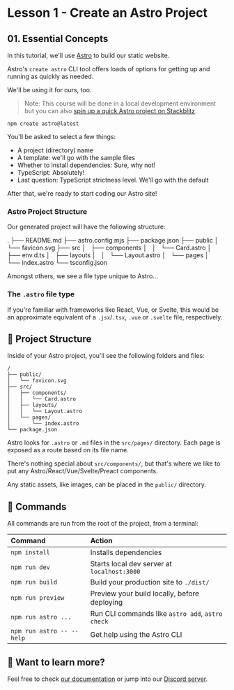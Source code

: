 # Lesson 1 - Create an Astro Project

## 01. Essential Concepts

In this tutorial, we'll use [Astro](astro.build) to build our static website.

Astro's `create astro` CLI tool offers loads of options for getting up and running as quickly as needed.

We'll be using it for ours, too.

> Note: This course will be done in a local development environment but you can also [spin up a quick Astro project on Stackblitz](https://astro.new/basics?on=stackblitz).

```
npm create astro@latest 
```

You'll be asked to select a few things:

* A project (directory) name
* A template: we'll go with the sample files
* Whether to install dependencies: Sure, why not!
* TypeScript: Absolutely!
* Last question: TypeScript strictness level. We'll go with the default

After that, we're ready to start coding our Astro site!

### Astro Project Structure

Our generated project will have the following structure:

.
├── README.md
├── astro.config.mjs
├── package.json
├── public
│   └── favicon.svg
├── src
│   ├── components
│   │   └── Card.astro
│   ├── env.d.ts
│   ├── layouts
│   │   └── Layout.astro
│   └── pages
│       └── index.astro
└── tsconfig.json

Amongst others, we see a file type unique to Astro...

### The `.astro` file type

If you're familiar with frameworks like React, Vue, or Svelte, this would
be an approximate equivalent of a `.jsx`/`.tsx`, `.vue` or `.svelte` file,
respectively.
 
## 🚀 Project Structure

Inside of your Astro project, you'll see the following folders and files:

```
/
├── public/
│   └── favicon.svg
├── src/
│   ├── components/
│   │   └── Card.astro
│   ├── layouts/
│   │   └── Layout.astro
│   └── pages/
│       └── index.astro
└── package.json
```

Astro looks for `.astro` or `.md` files in the `src/pages/` directory. Each page is exposed as a route based on its file name.

There's nothing special about `src/components/`, but that's where we like to put any Astro/React/Vue/Svelte/Preact components.

Any static assets, like images, can be placed in the `public/` directory.

## 🧞 Commands

All commands are run from the root of the project, from a terminal:

| Command                   | Action                                           |
| :------------------------ | :----------------------------------------------- |
| `npm install`             | Installs dependencies                            |
| `npm run dev`             | Starts local dev server at `localhost:3000`      |
| `npm run build`           | Build your production site to `./dist/`          |
| `npm run preview`         | Preview your build locally, before deploying     |
| `npm run astro ...`       | Run CLI commands like `astro add`, `astro check` |
| `npm run astro -- --help` | Get help using the Astro CLI                     |

## 👀 Want to learn more?

Feel free to check [our documentation](https://docs.astro.build) or jump into our [Discord server](https://astro.build/chat).
